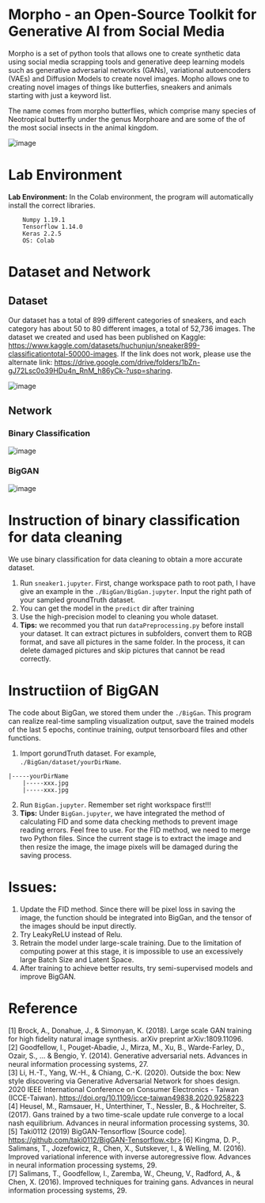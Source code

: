 # Morpho - an Open-Source Toolkit for Generative AI from Social Media

Morpho is a set of python tools that allows one to create synthetic data using social media scrapping tools and generative deep learning models such as generative adversarial networks (GANs), variational autoencoders (VAEs) and Diffusion Models to create novel images. Mopho allows one to creating novel images of things like butterfies, sneakers and animals starting with just a keyword list.

The name comes from morpho butterflies, which comprise many species of Neotropical butterfly under the genus Morphoare and are some of the of the most social insects in the animal kingdom.

![image](https://github.com/daydayup-hb-cj/Morpho/blob/main/IMG/BigGANResults.png)

# Lab Environment
**Lab Environment:**
In the Colab environment, the program will automatically install the correct libraries.
```
    Numpy 1.19.1
    Tensorflow 1.14.0
    Keras 2.2.5
    OS: Colab
```
# Dataset and Network
## Dataset
Our dataset has a total of 899 different categories of sneakers, and each category has about 50 to 80 different images, a total of 52,736 images. The dataset we created and used has been published on Kaggle: https://www.kaggle.com/datasets/huchunjun/sneaker899-classificationtotal-50000-images. If the link does not work, please use the alternate link: https://drive.google.com/drive/folders/1bZn-gJ72Lsc0o39HDu4n_RnM_h86yCk-?usp=sharing.

![image](https://github.com/daydayup-hb-cj/Morpho/blob/main/IMG/datasetVisualization.png)

## Network
### Binary Classification

![image](https://github.com/daydayup-hb-cj/Morpho/blob/main/IMG/binaryClassificationStructure.png)

### BigGAN

![image](https://github.com/daydayup-hb-cj/Morpho/blob/main/IMG/networkStructure.png)

# Instruction of binary classification for data cleaning

We use binary classification for data cleaning to obtain a more accurate dataset.

1. Run `sneaker1.jupyter`. First, change workspace path to root path, I have give an example in the `./BigGan/BigGan.jupyter`. Input the right path of your sampled groundTruth dataset.
2. You can get the model in the `predict` dir after training
3. Use the high-precision model to cleaning you whole dataset.
4. **Tips:** we recommed you that run `dataPreprocessing.py` before install your dataset. It can extract pictures in subfolders, convert them to RGB format, and save all pictures in the same folder. In the process, it can delete damaged pictures and skip pictures that cannot be read correctly.

# Instructiion of BigGAN

The code about BigGan, we stored them under the `./BigGan`. This program can realize real-time sampling visualization output, save the trained models of the last 5 epochs, continue training, output tensorboard files and other functions.

1. Import gorundTruth dataset. For example, `./BigGan/dataset/yourDirName`.
```
|-----yourDirName
    |-----xxx.jpg
    |-----xxx.jpg
```
2. Run `BigGan.jupyter`. Remember set right workspace first!!!
3. **Tips:** Under `BigGan.jupyter`, we have integrated the method of calculating FID and some data checking methods to prevent image reading errors. Feel free to use. For the FID method, we need to merge two Python files. Since the current stage is to extract the image and then resize the image, the image pixels will be damaged during the saving process.

# Issues:

1. Update the FID method. Since there will be pixel loss in saving the image, the function should be integrated into BigGan, and the tensor of the images should be input directly.
2. Try LeakyReLU instead of Relu.
3. Retrain the model under large-scale training. Due to the limitation of computing power at this stage, it is impossible to use an excessively large Batch Size and Latent Space.
4. After training to achieve better results, try semi-supervised models and improve BigGAN.

# Reference
[1] Brock, A., Donahue, J., & Simonyan, K. (2018). Large scale GAN training for high fidelity natural image synthesis. arXiv preprint arXiv:1809.11096.<br>
[2] Goodfellow, I., Pouget-Abadie, J., Mirza, M., Xu, B., Warde-Farley, D., Ozair, S., ... & Bengio, Y. (2014). Generative adversarial nets. Advances in neural information processing systems, 27.<br>
[3] Li, H.-T., Yang, W.-H., & Chiang, C.-K. (2020). Outside the box: New style discovering via    Generative Adversarial Network for shoes design. 2020 IEEE International Conference on Consumer Electronics - Taiwan (ICCE-Taiwan). https://doi.org/10.1109/icce-taiwan49838.2020.9258223 <br>
[4] Heusel, M., Ramsauer, H., Unterthiner, T., Nessler, B., & Hochreiter, S. (2017). Gans trained by a two time-scale update rule converge to a local nash equilibrium. Advances in neural information processing systems, 30.<br>
[5] Taki0112 (2019) BigGAN-Tensorflow [Source code]. https://github.com/taki0112/BigGAN-Tensorflow.<br>
[6] Kingma, D. P., Salimans, T., Jozefowicz, R., Chen, X., Sutskever, I., & Welling, M. (2016). Improved variational inference with inverse autoregressive flow. Advances in neural information processing systems, 29.<br>
[7] Salimans, T., Goodfellow, I., Zaremba, W., Cheung, V., Radford, A., & Chen, X. (2016). Improved techniques for training gans. Advances in neural information processing systems, 29.<br>








